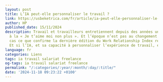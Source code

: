 ```yaml
---
layout: post
title: L’IA peut-elle personnaliser le travail ?
link: https://usbeketrica.com/fr/article/ia-peut-elle-personnaliser-le-travail
author: HP
published_date: 15/11/2024
description: Travail et travailleurs entretiennent depuis des années une relation
  à la « Je t’aime moi non plus ». Et l’époque n’est pas au changement. C’est en tout
  cas ce que confirme la dernière édition du Work Relationship Index réalisé par HP.
  Et si l’IA, et sa capacité à personnaliser l’expérience de travail, était le pansement ?
language: fr
categories: Liens
tags: ia travail salariat freelance
og-tags: ia travail salariat freelance
permalink: "/:categories/:year/:month/:day/:title/"
date: '2024-11-18 09:23:22 +0100'
---
```

